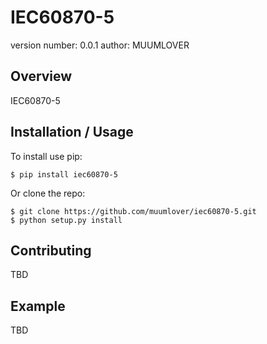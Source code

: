 IEC60870-5
===============================

version number: 0.0.1
author: MUUMLOVER

Overview
--------

IEC60870-5

Installation / Usage
--------------------

To install use pip:

    $ pip install iec60870-5


Or clone the repo:

    $ git clone https://github.com/muumlover/iec60870-5.git
    $ python setup.py install
    
Contributing
------------

TBD

Example
-------

TBD